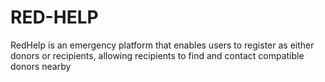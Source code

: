 # RED-HELP
RedHelp is an emergency platform that enables users to register as either donors or recipients, allowing recipients to find and contact compatible donors nearby
